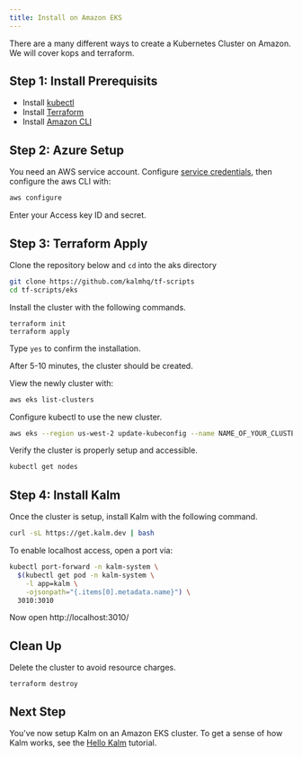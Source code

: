 ```yaml
---
title: Install on Amazon EKS
---
```


There are a many different ways to create a Kubernetes Cluster on Amazon. We will cover kops and terraform.

## Step 1: Install Prerequisits

- Install [kubectl](https://kubernetes.io/docs/tasks/tools/install-kubectl/)
- Install [Terraform](https://learn.hashicorp.com/tutorials/terraform/install-cli?in=terraform/azure-get-started)
- Install [Amazon CLI](https://docs.aws.amazon.com/cli/latest/userguide/install-cliv2.html)

## Step 2: Azure Setup

You need an AWS service account. Configure [service credentials](https://console.aws.amazon.com/iam/home?#/security_credentials), then configure the aws CLI with:

```sh
aws configure
```

Enter your Access key ID and secret.

## Step 3: Terraform Apply

Clone the repository below and `cd` into the aks directory

```sh
git clone https://github.com/kalmhq/tf-scripts
cd tf-scripts/eks
```

Install the cluster with the following commands.

```
terraform init
terraform apply
```

Type `yes` to confirm the installation.

After 5-10 minutes, the cluster should be created.

View the newly cluster with:

```sh
aws eks list-clusters
```

Configure kubectl to use the new cluster.

```bash
aws eks --region us-west-2 update-kubeconfig --name NAME_OF_YOUR_CLUSTER
```

Verify the cluster is properly setup and accessible.

```sh
kubectl get nodes
```

## Step 4: Install Kalm

Once the cluster is setup, install Kalm with the following command.

```bash
curl -sL https://get.kalm.dev | bash
```

To enable localhost access, open a port via:

```bash
kubectl port-forward -n kalm-system \
  $(kubectl get pod -n kalm-system \
    -l app=kalm \
    -ojsonpath="{.items[0].metadata.name}") \
  3010:3010
```

Now open http://localhost:3010/

## Clean Up

Delete the cluster to avoid resource charges.

```
terraform destroy
```

## Next Step

You've now setup Kalm on an Amazon EKS cluster. To get a sense of how Kalm works, see the [Hello Kalm](/docs/tut-hello) tutorial.

